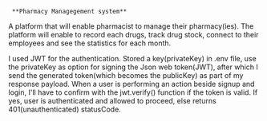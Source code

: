      **Pharmacy Managegement system**
 A platform that will enable pharmacist to
manage their pharmacy(ies). The platform 
will enable to record each drugs, track 
drug stock, connect to their employees and 
see the statistics for each month.


I used JWT for the authentication.
Stored a key(privateKey) in .env file, use 
the privateKey as option for signing the 
Json web token(JWT), after which I send 
the generated token(which becomes the
publicKey) as part of my response
payload. When a user is performing an 
action beside signup and login, I'll have
to confirm with the jwt.verify() function
 if the token is valid. If yes, user is
authenticated and allowed to proceed, else
returns 401(unauthenticated) statusCode.
